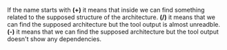 If the name starts with **(+)** it means that inside we can find something related to the supposed structure of the architecture.
                        **(/)** it means that we can find the supposed architecture but the tool output is almost unreadble.
			**(-)** it means that we can find the supposed architecture but the tool output doesn't show any dependencies.   